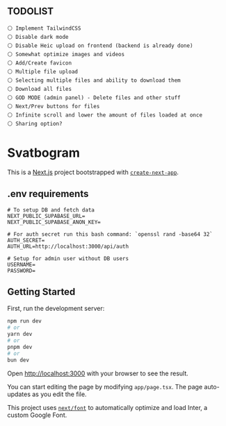 ## TODOLIST

```
⚪️ Implement TailwindCSS
⚪️ Disable dark mode
⚪️ Disable Heic upload on frontend (backend is already done)
⚪️ Somewhat optimize images and videos
⚪️ Add/Create favicon
⚪️ Multiple file upload
⚪️ Selecting multiple files and ability to download them
⚪️ Download all files
⚪️ GOD MODE (admin panel) - Delete files and other stuff
⚪️ Next/Prev buttons for files
⚪️ Infinite scroll and lower the amount of files loaded at once
⚪️ Sharing option?
```

# Svatbogram

This is a [Next.js](https://nextjs.org/) project bootstrapped with [`create-next-app`](https://github.com/vercel/next.js/tree/canary/packages/create-next-app).

## .env requirements

```MD
# To setup DB and fetch data
NEXT_PUBLIC_SUPABASE_URL=
NEXT_PUBLIC_SUPABASE_ANON_KEY=

# For auth secret run this bash command: `openssl rand -base64 32`
AUTH_SECRET=
AUTH_URL=http://localhost:3000/api/auth

# Setup for admin user without DB users
USERNAME=
PASSWORD=
```

## Getting Started

First, run the development server:

```bash
npm run dev
# or
yarn dev
# or
pnpm dev
# or
bun dev
```

Open [http://localhost:3000](http://localhost:3000) with your browser to see the result.

You can start editing the page by modifying `app/page.tsx`. The page auto-updates as you edit the file.

This project uses [`next/font`](https://nextjs.org/docs/basic-features/font-optimization) to automatically optimize and load Inter, a custom Google Font.
